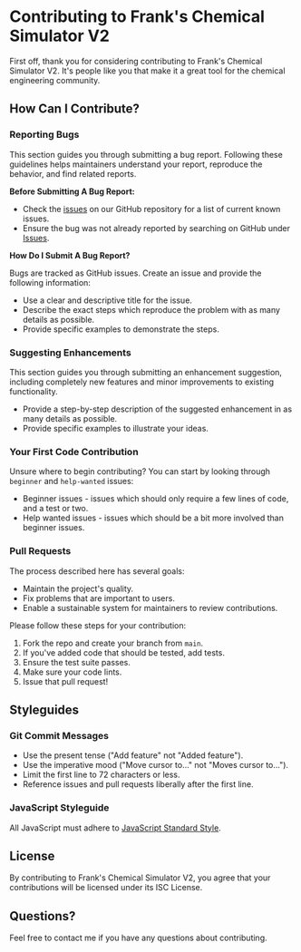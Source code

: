 # Contributing to Frank's Chemical Simulator V2

First off, thank you for considering contributing to Frank's Chemical 
Simulator V2. It's people like you that make it a great tool for the chemical 
engineering community.

## How Can I Contribute?

### Reporting Bugs

This section guides you through submitting a bug report. Following these 
guidelines helps maintainers understand your report, reproduce the behavior, 
and find related reports.

**Before Submitting A Bug Report:**

- Check the 
[issues](https://github.com/fgillet4/Franks-Chemical-Simulator-V2/issues) on 
our GitHub repository for a list of current known issues. 
- Ensure the bug was not already reported by searching on GitHub under 
[Issues](https://github.com/fgillet4/Franks-Chemical-Simulator-V2/issues).

**How Do I Submit A Bug Report?**

Bugs are tracked as GitHub issues. Create an issue and provide the following 
information:

- Use a clear and descriptive title for the issue.
- Describe the exact steps which reproduce the problem with as many details 
as possible.
- Provide specific examples to demonstrate the steps.

### Suggesting Enhancements

This section guides you through submitting an enhancement suggestion, 
including completely new features and minor improvements to existing 
functionality.

- Provide a step-by-step description of the suggested enhancement in as many 
details as possible.
- Provide specific examples to illustrate your ideas.

### Your First Code Contribution

Unsure where to begin contributing? You can start by looking through 
`beginner` and `help-wanted` issues:

- Beginner issues - issues which should only require a few lines of code, and 
a test or two.
- Help wanted issues - issues which should be a bit more involved than 
beginner issues.

### Pull Requests

The process described here has several goals:

- Maintain the project's quality.
- Fix problems that are important to users.
- Enable a sustainable system for maintainers to review contributions.

Please follow these steps for your contribution:

1. Fork the repo and create your branch from `main`.
2. If you've added code that should be tested, add tests.
3. Ensure the test suite passes.
4. Make sure your code lints.
5. Issue that pull request!

## Styleguides

### Git Commit Messages

- Use the present tense ("Add feature" not "Added feature").
- Use the imperative mood ("Move cursor to..." not "Moves cursor to...").
- Limit the first line to 72 characters or less.
- Reference issues and pull requests liberally after the first line.

### JavaScript Styleguide

All JavaScript must adhere to [JavaScript Standard 
Style](https://standardjs.com/).

## License

By contributing to Frank's Chemical Simulator V2, you agree that your 
contributions will be licensed under its ISC License.

## Questions?

Feel free to contact me if you have any questions about contributing.

